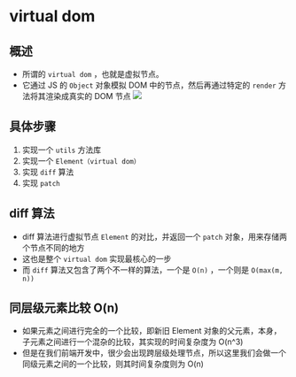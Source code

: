 <!--
 * @Author: 付祖敏 1326580471@qq.com
 * @Date: 2022-05-27 16:54:10
 * @LastEditors: 付祖敏 1326580471@qq.com
 * @LastEditTime: 2022-05-27 21:52:54
 * @FilePath: \6.响应式\README.md
 * @Description: 这是默认设置,请设置`customMade`, 打开koroFileHeader查看配置 进行设置: https://github.com/OBKoro1/koro1FileHeader/wiki/%E9%85%8D%E7%BD%AE
-->
# virtual dom

## 概述

  - 所谓的 `virtual dom` ，也就是虚拟节点。
  - 它通过 JS 的 `Object` 对象模拟 DOM 中的节点，然后再通过特定的 `render` 方法将其渲染成真实的 DOM 节点
  ![](https://p1-jj.byteimg.com/tos-cn-i-t2oaga2asx/gold-user-assets/2019/4/9/16a014193dd4ac5c~tplv-t2oaga2asx-zoom-in-crop-mark:1304:0:0:0.awebp)

## 具体步骤

  1. 实现一个 `utils` 方法库
  2. 实现一个 `Element（virtual dom）`
  3. 实现 `diff` 算法
  4. 实现 `patch`

## diff 算法

  - diff 算法进行虚拟节点 `Element` 的对比，并返回一个 `patch` 对象，用来存储两个节点不同的地方
  - 这也是整个 `virtual dom` 实现最核心的一步
  - 而 `diff` 算法又包含了两个不一样的算法，一个是 `O(n)` ，一个则是 `O(max(m, n))`

## 同层级元素比较 O(n)

  - 如果元素之间进行完全的一个比较，即新旧 Element 对象的父元素，本身，子元素之间进行一个混杂的比较，其实现的时间复杂度为 O(n^3)
  - 但是在我们前端开发中，很少会出现跨层级处理节点，所以这里我们会做一个同级元素之间的一个比较，则其时间复杂度则为 O(n)

## 
